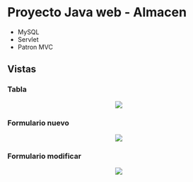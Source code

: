 #	Proyecto Java web - Almacen
	
*	MySQL
*	Servlet
*	Patron MVC


## Vistas

###	Tabla
<p align="center"><img src="./README/vista.png"></p>

###	Formulario nuevo
<p align="center"><img src="./README/vista.png"></p>

###	Formulario modificar
<p align="center"><img src="./README/vista.png"></p>

